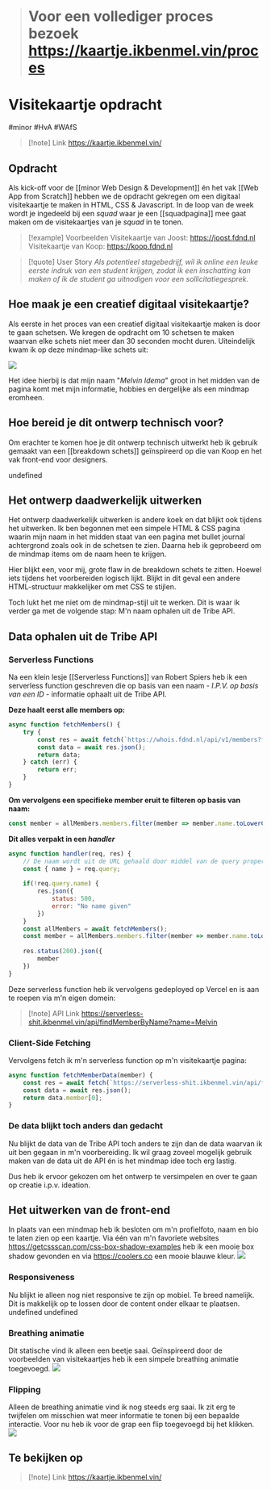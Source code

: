 > # Voor een vollediger proces bezoek https://kaartje.ikbenmel.vin/proces

# Visitekaartje opdracht
#minor #HvA #WAfS

> [!note] Link
> https://kaartje.ikbenmel.vin/

## Opdracht
Als kick-off voor de [[minor Web Design & Development]] én het vak [[Web App from Scratch]] hebben we de opdracht gekregen om een digitaal visitekaartje te maken in HTML, CSS & Javascript. In de loop van de week wordt je ingedeeld bij een *squad* waar je een [[squadpagina]] mee gaat maken om de visitekaartjes van je *squad* in te tonen.

> [!example] Voorbeelden
> Visitekaartje van Joost: https://joost.fdnd.nl
> Visitekaartje van Koop: https://koop.fdnd.nl

> [!quote] User Story
> *Als potentieel stagebedrijf, wil ik online een leuke eerste indruk van een student krijgen, zodat ik een inschatting kan maken of ik de student ga uitnodigen voor een sollicitatiegesprek.*

## Hoe maak je een creatief digitaal visitekaartje?
Als eerste in het proces van een creatief digitaal visitekaartje maken is door te gaan schetsen. We kregen de opdracht om 10 schetsen te maken waarvan elke schets niet meer dan 30 seconden mocht duren. Uiteindelijk kwam ik op deze mindmap-like schets uit:

![](attachment/b2e8677265eca926256bb7b08f6a9eb2.jpg)

Het idee hierbij is dat mijn naam "*Melvin Idema*" groot in het midden van de pagina komt met mijn informatie, hobbies en dergelijke als een mindmap eromheen. 

## Hoe bereid je dit ontwerp technisch voor?
Om erachter te komen hoe je dit ontwerp technisch uitwerkt heb ik gebruik gemaakt van een [[breakdown schets]] geïnspireerd op die van Koop en het vak front-end voor designers.

undefined

## Het ontwerp daadwerkelijk uitwerken
Het ontwerp daadwerkelijk uitwerken is andere koek en dat blijkt ook tijdens het uitwerken. Ik ben begonnen met een simpele HTML & CSS pagina waarin mijn naam in het midden staat van een pagina met bullet journal achtergrond zoals ook in de schetsen te zien. Daarna heb ik geprobeerd om de mindmap items om de naam heen te krijgen.

Hier blijkt een, voor mij, grote flaw in de breakdown schets te zitten. Hoewel iets tijdens het voorbereiden logisch lijkt. Blijkt in dit geval een andere HTML-structuur makkelijker om met CSS te stijlen. 

Toch lukt het me niet om de mindmap-stijl uit te werken. Dit is waar ik verder ga met de volgende stap: M'n naam ophalen uit de Tribe API.

## Data ophalen uit de Tribe API

### Serverless Functions
Na een klein lesje [[Serverless Functions]] van Robert Spiers heb ik een serverless function geschreven die op basis van een naam - *I.P.V. op basis van een ID* - informatie ophaalt uit de Tribe API. 

**Deze haalt eerst alle members op:**
```js
async function fetchMembers() {  
    try {  
        const res = await fetch(`https://whois.fdnd.nl/api/v1/members?first=200`);  
        const data = await res.json();  
        return data;  
    } catch (err) {  
        return err;  
    }  
}
```

**Om vervolgens een specifieke member eruit te filteren op basis van naam:**
```js
const member = allMembers.members.filter(member => member.name.toLowerCase() === name.toLowerCase());
```

**Dit alles verpakt in een *handler***
```js
async function handler(req, res) {  
	// De naam wordt uit de URL gehaald door middel van de query property
    const { name } = req.query;  
  
    if(!req.query.name) {  
        res.json({  
            status: 500,  
            error: "No name given"  
        })  
    }  
    const allMembers = await fetchMembers();  
    const member = allMembers.members.filter(member => member.name.toLowerCase() === name.toLowerCase());  
  
    res.status(200).json({  
        member  
    })  
}
```

Deze serverless function heb ik vervolgens gedeployed op Vercel en is aan te roepen via m'n eigen domein:

> [!note] API Link
> https://serverless-shit.ikbenmel.vin/api/findMemberByName?name=Melvin

### Client-Side Fetching
Vervolgens fetch ik m'n serverless function op m'n visitekaartje pagina:

```js
async function fetchMemberData(member) {  
    const res = await fetch(`https://serverless-shit.ikbenmel.vin/api/findMemberByName?name=${member}`);  
    const data = await res.json();  
    return data.member[0];  
}
```

### De data blijkt toch anders dan gedacht
Nu blijkt de data van de Tribe API toch anders te zijn dan de data waarvan ik uit ben gegaan in m'n voorbereiding. Ik wil graag zoveel mogelijk gebruik maken van de data uit de API én is het mindmap idee toch erg lastig. 

Dus heb ik ervoor gekozen om het ontwerp te versimpelen en over te gaan op creatie i.p.v. ideation. 

## Het uitwerken van de front-end
In plaats van een mindmap heb ik besloten om m'n profielfoto, naam en bio te laten zien op een kaartje. Via één van m'n favoriete websites https://getcssscan.com/css-box-shadow-examples heb ik een mooie box shadow gevonden en via https://coolers.co een mooie blauwe kleur. 
![](attachment/b258ee2e433c1d7a4fc40c718d3a2ca3.png)

### Responsiveness
Nu blijkt ie alleen nog niet responsive te zijn op mobiel. Te breed namelijk. Dit is makkelijk op te lossen door de content onder elkaar te plaatsen.
undefined
undefined

### Breathing animatie
Dit statische vind ik alleen een beetje saai. Geïnspireerd door de voorbeelden van visitekaartjes heb ik een simpele breathing animatie toegevoegd.
![](attachment/178a5145d10ac85a8b8e6604f5749bf3.gif)

### Flipping
Alleen de breathing animatie vind ik nog steeds erg saai. Ik zit erg te twijfelen om misschien wat meer informatie te tonen bij een bepaalde interactie. Voor nu heb ik voor de grap een flip toegevoegd bij het klikken.
![](attachment/c81719f2fac0f9413ea73379722e95f5.gif)

## Te bekijken op
> [!note] Link
> https://kaartje.ikbenmel.vin/